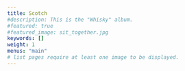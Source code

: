 ```yaml
---
title: Scotch
#description: This is the "Whisky" album.
#featured: true
#featured_image: sit_together.jpg
keywords: []
weight: 1
menus: "main"
# list pages require at least one image to be displayed.
---
```

